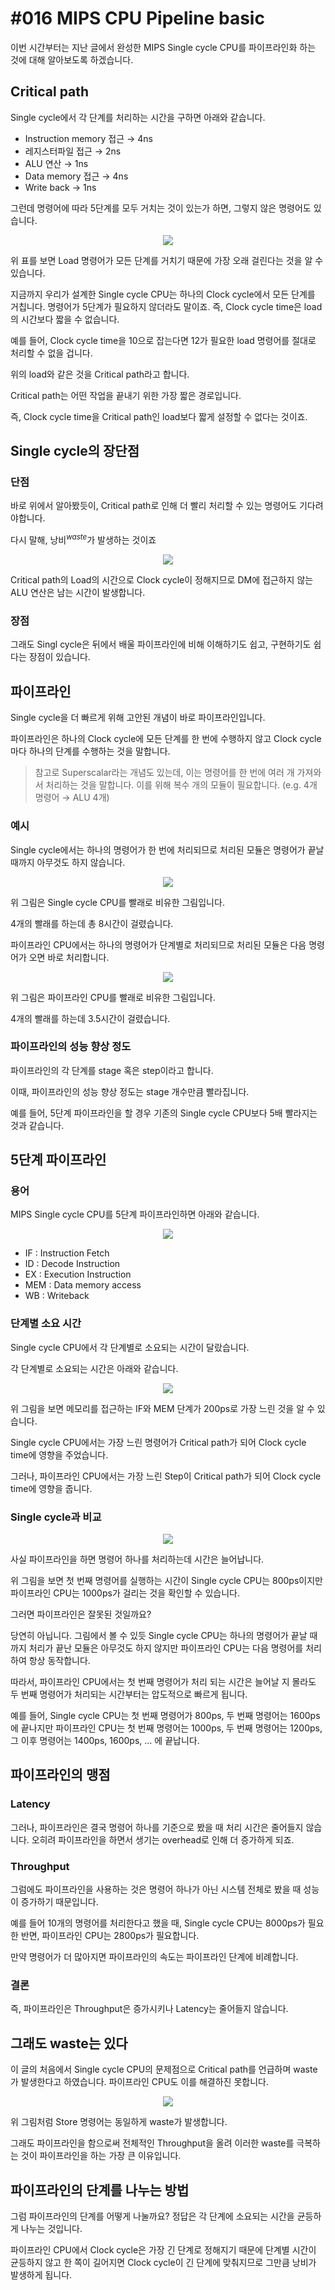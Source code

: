 # #016 MIPS CPU Pipeline basic

이번 시간부터는 지난 글에서 완성한 MIPS Single cycle CPU를 파이프라인화 하는 것에 대해 알아보도록 하겠습니다.

## Critical path

Single cycle에서 각 단계를 처리하는 시간을 구하면 아래와 같습니다.

- Instruction memory 접근 → 4ns
- 레지스터파일 접근 → 2ns
- ALU 연산 → 1ns
- Data memory 접근 → 4ns
- Write back → 1ns

그런데 명령어에 따라 5단계를 모두 거치는 것이 있는가 하면, 그렇지 않은 명령어도 있습니다. 

<p align="center"><img src="../../images/Computer architecture/%23016%20MIPS%20CPU%20Pipeline%20basic/Untitled.png"></p>

위 표를 보면 Load 명령어가 모든 단계를 거치기 때문에 가장 오래 걸린다는 것을 알 수 있습니다.

지금까지 우리가 설계한 Single cycle CPU는 하나의 Clock cycle에서 모든 단계를 거칩니다. 명령어가 5단계가 필요하지 않더라도 말이죠. 즉, Clock cycle time은 load의 시간보다 짧을 수 없습니다.

예를 들어, Clock cycle time을 10으로 잡는다면 12가 필요한 load 명령어를 절대로 처리할 수 없을 겁니다.

위의 load와 같은 것을 Critical path라고 합니다. 

Critical path는 어떤 작업을 끝내기 위한 가장 짧은 경로입니다. 

즉, Clock cycle time을 Critical path인 load보다 짧게 설정할 수 없다는 것이죠.

## Single cycle의 장단점

### 단점

바로 위에서 알아봤듯이, Critical path로 인해 더 빨리 처리할 수 있는 명령어도 기다려야합니다.

다시 말해, 낭비$^{waste}$가 발생하는 것이죠

<p align="center"><img src="../../images/Computer architecture/%23016%20MIPS%20CPU%20Pipeline%20basic/Untitled%201.png"></p>

Critical path의 Load의 시간으로 Clock cycle이 정해지므로 DM에 접근하지 않는 ALU 연산은 남는 시간이 발생합니다.

### 장점

그래도 Singl cycle은 뒤에서 배울 파이프라인에 비해 이해하기도 쉽고, 구현하기도 쉽다는 장점이 있습니다.

## 파이프라인

Single cycle을 더 빠르게 위해 고안된 개념이 바로 파이프라인입니다.

파이프라인은 하나의 Clock cycle에 모든 단계를 한 번에 수행하지 않고 Clock cycle마다 하나의 단계를 수행하는 것을 말합니다.

> 참고로 Superscalar라는 개념도 있는데, 이는 명령어를 한 번에 여러 개 가져와서 처리하는 것을 말합니다. 이를 위해 복수 개의 모듈이 필요합니다. (e.g. 4개 명령어 → ALU 4개)
> 

### 예시

Single cycle에서는 하나의 명령어가 한 번에 처리되므로 처리된 모듈은 명령어가 끝날 때까지 아무것도 하지 않습니다.

<p align="center"><img src="../../images/Computer architecture/%23016%20MIPS%20CPU%20Pipeline%20basic/Untitled%202.png"></p>

위 그림은 Single cycle CPU를 빨래로 비유한 그림입니다.

4개의 빨래를 하는데 총 8시간이 걸렸습니다.

파이프라인 CPU에서는 하나의 명령어가 단계별로 처리되므로 처리된 모듈은 다음 명령어가 오면 바로 처리합니다.

<p align="center"><img src="../../images/Computer architecture/%23016%20MIPS%20CPU%20Pipeline%20basic/Untitled%203.png"></p>

위 그림은 파이프라인 CPU를 빨래로 비유한 그림입니다.

4개의 빨래를 하는데 3.5시간이 걸렸습니다.

### 파이프라인의 성능 향상 정도

파이프라인의 각 단계를 stage 혹은 step이라고 합니다.

이때, 파이프라인의 성능 향상 정도는 stage 개수만큼 빨라집니다.

예를 들어, 5단계 파이프라인을 할 경우 기존의 Single cycle CPU보다 5배 빨라지는 것과 같습니다.

## 5단계 파이프라인

### 용어

MIPS Single cycle CPU를 5단계 파이프라인하면 아래와 같습니다.

<p align="center"><img src="../../images/Computer architecture/%23016%20MIPS%20CPU%20Pipeline%20basic/Untitled%204.png"></p>

- IF : Instruction Fetch
- ID : Decode Instruction
- EX : Execution Instruction
- MEM : Data memory access
- WB : Writeback

### 단계별 소요 시간

Single cycle CPU에서 각 단계별로 소요되는 시간이 달랐습니다.

각 단계별로 소요되는 시간은 아래와 같습니다.

<p align="center"><img src="../../images/Computer architecture/%23016%20MIPS%20CPU%20Pipeline%20basic/Untitled%205.png"></p>

위 그림을 보면 메모리를 접근하는 IF와 MEM 단계가 200ps로 가장 느린 것을 알 수 있습니다.

Single cycle CPU에서는 가장 느린 명령어가 Critical path가 되어 Clock cycle time에 영향을 주었습니다.

그러나, 파이프라인 CPU에서는 가장 느린 Step이 Critical path가 되어 Clock cycle time에 영향을 줍니다.

### Single cycle과 비교

<p align="center"><img src="../../images/Computer architecture/%23016%20MIPS%20CPU%20Pipeline%20basic/Untitled%206.png"></p>

사실 파이프라인을 하면 명령어 하나를 처리하는데 시간은 늘어납니다.

위 그림을 보면 첫 번째 명령어를 실행하는 시간이 Single cycle CPU는 800ps이지만 파이프라인 CPU는 1000ps가 걸리는 것을 확인할 수 있습니다.

그러면 파이프라인은 잘못된 것일까요?

당연히 아닙니다. 그림에서 볼 수 있듯 Single cycle CPU는 하나의 명령어가 끝날 때까지 처리가 끝난 모듈은 아무것도 하지 않지만 파이프라인 CPU는 다음 명령어를 처리하여 항상 동작합니다.

따라서, 파이프라인 CPU에서는 첫 번째 명령어가 처리 되는 시간은 늘어날 지 몰라도 두 번째 명령어가 처리되는 시간부터는 압도적으로 빠르게 됩니다.

예를 들어, Single cycle CPU는 첫 번째 명령어가 800ps, 두 번째 명령어는 1600ps에 끝나지만 파이프라인 CPU는 첫 번째 명령어는 1000ps, 두 번째 명령어는 1200ps, 그 이후 명령어는 1400ps, 1600ps, … 에 끝납니다.

## 파이프라인의 맹점

### Latency

그러나, 파이프라인은 결국 명령어 하나를 기준으로 봤을 때 처리 시간은 줄어들지 않습니다. 오히려 파이프라인을 하면서 생기는 overhead로 인해 더 증가하게 되죠.

### Throughput

그럼에도 파이프라인을 사용하는 것은 명령어 하나가 아닌 시스템 전체로 봤을 때 성능이 증가하기 때문입니다.

예를 들어 10개의 명령어를 처리한다고 했을 때, Single cycle CPU는 8000ps가 필요한 반면, 파이프라인 CPU는 2800ps가 필요합니다. 

만약 명령어가 더 많아지면 파이프라인의 속도는 파이프라인 단계에 비례합니다.

### 결론

즉, 파이프라인은 Throughput은 증가시키나 Latency는 줄어들지 않습니다.

## 그래도 waste는 있다

이 글의 처음에서 Single cycle CPU의 문제점으로 Critical path를 언급하며 waste가 발생한다고 하였습니다. 파이프라인 CPU도 이를 해결하진 못합니다.

<p align="center"><img src="../../images/Computer architecture/%23016%20MIPS%20CPU%20Pipeline%20basic/Untitled%207.png"></p>

위 그림처럼 Store 명령어는 동일하게 waste가 발생합니다.

그래도 파이프라인을 함으로써 전체적인 Throughput을 올려 이러한 waste를 극복하는 것이 파이프라인을 하는 가장 큰 이유입니다. 

## 파이프라인의 단계를 나누는 방법

그럼 파이프라인의 단계를 어떻게 나눌까요? 정답은 각 단계에 소요되는 시간을 균등하게 나누는 것입니다.

파이프라인 CPU에서 Clock cycle은 가장 긴 단계로 정해지기 때문에 단계별 시간이 균등하지 않고 한 쪽이 길어지면 Clock cycle이 긴 단계에 맞춰지므로 그만큼 낭비가 발생하게 됩니다.